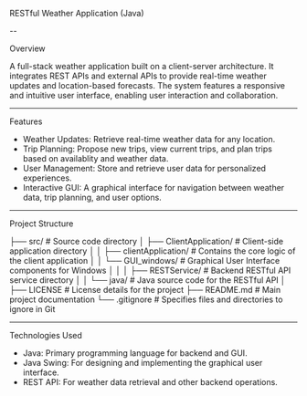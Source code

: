 
RESTful Weather Application (Java)

--

Overview

A full-stack weather application built on a client-server architecture. It integrates REST APIs and external APIs to provide real-time weather updates and location-based forecasts. The system features a responsive and intuitive user interface, enabling user interaction and collaboration.

---

Features

- Weather Updates: Retrieve real-time weather data for any location.
- Trip Planning: Propose new trips, view current trips, and plan trips based on availablity and weather data.
- User Management: Store and retrieve user data for personalized experiences.
- Interactive GUI: A graphical interface for navigation between weather data, trip planning, and user options.

---

Project Structure

├── src/                    # Source code directory
│   ├── ClientApplication/  # Client-side application directory
│   │   ├── clientApplication/  # Contains the core logic of the client application
│   │   └── GUI_windows/        # Graphical User Interface components for Windows
│   │
│   ├── RESTService/        # Backend RESTful API service directory
│   │   └── java/               # Java source code for the RESTful API
│     
├── LICENSE                 # License details for the project
├── README.md               # Main project documentation
└── .gitignore              # Specifies files and directories to ignore in Git

---

Technologies Used

- Java: Primary programming language for backend and GUI.
- Java Swing: For designing and implementing the graphical user interface.
- REST API: For weather data retrieval and other backend operations.
